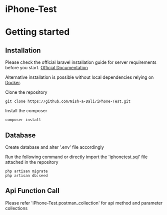# iPhone-Test

# Getting started

## Installation

Please check the official laravel installation guide for server requirements before you start. [Official Documentation](https://laravel.com/docs/5.4/installation#installation)

Alternative installation is possible without local dependencies relying on [Docker](#docker). 

Clone the repository

    git clone https://github.com/Nish-a-Dali/iPhone-Test.git


Install the composer

    composer install

## Database
	
Create database and alter '.env' file accordingly

Run the following command or directly import the 'iphonetest.sql' file attached in the repository
	
	php artisan migrate
    php artisan db:seed

## Api Function Call

Please refer 'iPhone-Test.postman_collection' for api method and parameter collections 
